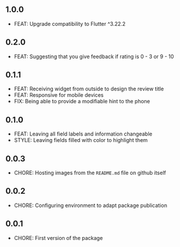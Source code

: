 ## 1.0.0

* FEAT: Upgrade compatibility to Flutter ^3.22.2

## 0.2.0

* FEAT: Suggesting that you give feedback if rating is 0 - 3 or 9 - 10

## 0.1.1

* FEAT: Receiving widget from outside to design the review title
* FEAT: Responsive for mobile devices
* FIX: Being able to provide a modifiable hint to the phone

## 0.1.0

* FEAT: Leaving all field labels and information changeable
* STYLE: Leaving fields filled with color to highlight them

## 0.0.3

* CHORE: Hosting images from the `README.md` file on github itself

## 0.0.2

* CHORE: Configuring environment to adapt package publication


## 0.0.1

* CHORE: First version of the package
